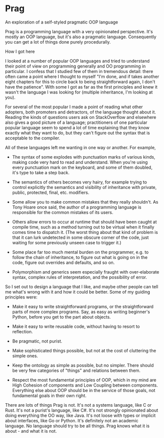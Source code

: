 # Prag
 An exploration of a self-styled pragmatic OOP language

Prag is a programming language with a very opinionated perspective. It's mostly an OOP language, but it's also a pragmatic language. Consequently you can get a lot of things done purely procedurally.


How I got here

I looked at a number of popular OOP languages and tried to understand their point of view on programming generally and OO programming in particular. I confess that I studied few of them in tremendous detail: there often came a point where I thought to myself "I'm done, and if takes another eight chapters for this to circle back to being straightforward again, I don't have the patience". With some I got as far as the first principles and knew it wasn't the language I was looking for (multiple inheritance, I'm looking at you). 

For several of the most popular I made a point of reading what other adopters, both promoters and detractors, of the language thought about it. Reading the kinds of questions users ask on StackOverflow and elsewhere also gives a good picture of a language; practitioners of one particular popular language seem to spend a lot of time explaining that they know exactly what they want to do, but they can't figure out the syntax that is acceptable to the compiler.

All of these languages left me wanting in one way or another. For example,

- The syntax of some explodes with punctuation marks of various kinds, making code very hard to read and understand. When you're using every punctuation mark on the keyboard, and some of them doubled, it's type to take a step back.

- The semantics of others becomes very hairy, for example trying to control explicitly the semantics and visibility of inheritance with private, public, protected, final, etc. modifiers.

- Some allow you to make common mistakes that they really shouldn't. As Tony Hoare once said, the author of a programming language is responsible for the common mistakes of its users.

- Others allow errors to occur at runtime that should have been caught at compile time, such as a method turning out to be virtual when it finally comes time to dispatch it. (The worst thing about that kind of problem is that it can lurk undetected in some obscure corner of the code, just waiting for some previously unseen case to trigger it.)

- Some place far too much mental burden on the programmer, e.g. to follow the chain of inheritance, to figure out what is going on in the code, figure out overrides and defaults, and so on.

- Polymorphism and generics seem especially fraught with over-elaborate syntax, complex rules of interpretation, and the possibility of error. 


So I set out to design a language that I like, and maybe other people can tell me what's wrong with it and how it could be better. Some of my guiding principles were:

- Make it easy to write straightforward programs, or the straightforward parts of more complex programs. Say, as easy as writing beginner's Python, before you get to the part about objects. 

- Make it easy to write reusable code, without having to resort to reflection.

- Be pragmatic, not purist. 

- Make sophisticated things possible, but not at the cost of cluttering the simple ones.

- Keep the ontology as simple as possible, but no simpler. There should be very few categories of "things" and relations between  them.

- Respect the most fundamental principles of OOP, which in my mind are High Cohesion of components and Low Coupling between components. Everything else about OOP should be in the service of those goals, not fundamental goals in their own right.


There are lots of things Prag is not. It's not a systems language, like C or Rust. It's not a purist's language, like C#. It's not strongly opinionated about doing everything the OO way, like Java. It's not loose with types or implicit about interfaces, like Go or Python. It's definitely not an academic language. No language should try to be all things. Prag knows what it is about - and what it is not.

